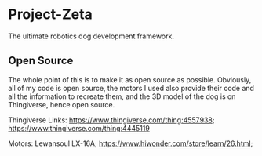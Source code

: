 # Project-Zeta
The ultimate robotics dog development framework. 


## Open Source
The whole point of this is to make it as open source as possible. Obviously, all of my code is open source, the motors I used also provide their code and all the information to recreate them, and the 3D model of the dog is on Thingiverse, hence open source. 

Thingiverse Links: https://www.thingiverse.com/thing:4557938; https://www.thingiverse.com/thing:4445119

Motors: Lewansoul LX-16A; https://www.hiwonder.com/store/learn/26.html; 
